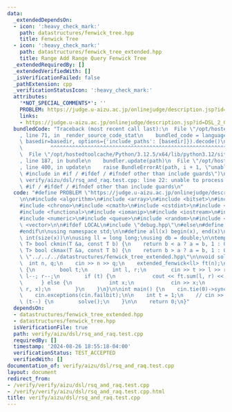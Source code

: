 ```yaml
---
data:
  _extendedDependsOn:
  - icon: ':heavy_check_mark:'
    path: datastructures/fenwick_tree.hpp
    title: Fenwick Tree
  - icon: ':heavy_check_mark:'
    path: datastructures/fenwick_tree_extended.hpp
    title: Range Add Range Query Fenwick Tree
  _extendedRequiredBy: []
  _extendedVerifiedWith: []
  _isVerificationFailed: false
  _pathExtension: cpp
  _verificationStatusIcon: ':heavy_check_mark:'
  attributes:
    '*NOT_SPECIAL_COMMENTS*': ''
    PROBLEM: https://judge.u-aizu.ac.jp/onlinejudge/description.jsp?id=DSL_2_G
    links:
    - https://judge.u-aizu.ac.jp/onlinejudge/description.jsp?id=DSL_2_G
  bundledCode: "Traceback (most recent call last):\n  File \"/opt/hostedtoolcache/Python/3.12.5/x64/lib/python3.12/site-packages/onlinejudge_verify/documentation/build.py\"\
    , line 71, in _render_source_code_stat\n    bundled_code = language.bundle(stat.path,\
    \ basedir=basedir, options={'include_paths': [basedir]}).decode()\n          \
    \         ^^^^^^^^^^^^^^^^^^^^^^^^^^^^^^^^^^^^^^^^^^^^^^^^^^^^^^^^^^^^^^^^^^^^^^^^^^^^^^^^^\n\
    \  File \"/opt/hostedtoolcache/Python/3.12.5/x64/lib/python3.12/site-packages/onlinejudge_verify/languages/cplusplus.py\"\
    , line 187, in bundle\n    bundler.update(path)\n  File \"/opt/hostedtoolcache/Python/3.12.5/x64/lib/python3.12/site-packages/onlinejudge_verify/languages/cplusplus_bundle.py\"\
    , line 400, in update\n    raise BundleErrorAt(path, i + 1, \"unable to process\
    \ #include in #if / #ifdef / #ifndef other than include guards\")\nonlinejudge_verify.languages.cplusplus_bundle.BundleErrorAt:\
    \ verify/aizu/dsl/rsq_and_raq.test.cpp: line 22: unable to process #include in\
    \ #if / #ifdef / #ifndef other than include guards\n"
  code: "#define PROBLEM \"https://judge.u-aizu.ac.jp/onlinejudge/description.jsp?id=DSL_2_G\"\
    \n\n#include <algorithm>\n#include <array>\n#include <bitset>\n#include <cassert>\n\
    #include <chrono>\n#include <cmath>\n#include <cstdint>\n#include <cstring>\n\
    #include <functional>\n#include <iomanip>\n#include <iostream>\n#include <map>\n\
    #include <numeric>\n#include <queue>\n#include <random>\n#include <set>\n#include\
    \ <vector>\n\n#ifdef LOCAL\n#include \"debug.hpp\"\n#else\n#define dbg(...)\n\
    #endif\n\nusing namespace std;\n\n#define all(x) begin(x), end(x)\n#define sz(x)\
    \ int(size(x))\n\nusing ll = long long;\nusing db = double;\n\ntemplate<class\
    \ T> bool ckmin(T &a, const T b) {\n    return b < a ? a = b, 1 : 0;\n}\n\ntemplate<class\
    \ T> bool ckmax(T &a, const T b) {\n    return b > a ? a = b, 1 : 0;\n}\n\n#include\
    \ \"../../../datastructures/fenwick_tree_extended.hpp\"\n\nvoid solve() {\n  \
    \  int n, q;\n    cin >> n >> q;\n    extended_fenwick<ll> ft(n);\n    while (q--)\
    \ {\n        bool t;\n        int l, r;\n        cin >> t >> l >> r;\n       \
    \ l--; r--;\n        if (t) {\n            cout << ft.sum(l, r) << '\\n';\n  \
    \      } else {\n            int x;\n            cin >> x;\n            ft.add(l,\
    \ r, x);\n        }\n    }\n}\n\nint main() {\n    cin.tie(0)->sync_with_stdio(0);\n\
    \    cin.exceptions(cin.failbit);\n\n    int t = 1;\n    // cin >> t;\n    while\
    \ (t--) {\n        solve();\n    }\n\n    return 0;\n}"
  dependsOn:
  - datastructures/fenwick_tree_extended.hpp
  - datastructures/fenwick_tree.hpp
  isVerificationFile: true
  path: verify/aizu/dsl/rsq_and_raq.test.cpp
  requiredBy: []
  timestamp: '2024-08-26 18:55:18-04:00'
  verificationStatus: TEST_ACCEPTED
  verifiedWith: []
documentation_of: verify/aizu/dsl/rsq_and_raq.test.cpp
layout: document
redirect_from:
- /verify/verify/aizu/dsl/rsq_and_raq.test.cpp
- /verify/verify/aizu/dsl/rsq_and_raq.test.cpp.html
title: verify/aizu/dsl/rsq_and_raq.test.cpp
---
```

